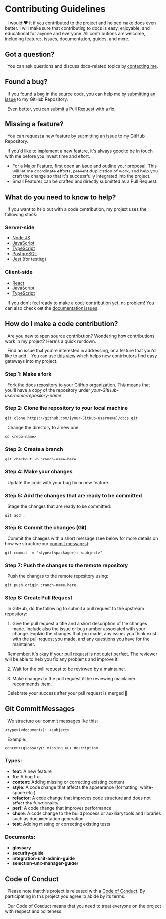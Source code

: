 # Contributing Guidelines

&nbsp;&nbsp;I would ❤️ it if you contributed to the project and helped make docs even better. I will make sure that contributing to docs is easy, enjoyable, and educational for anyone and everyone. All contributions are welcome, including features, issues, documentation, guides, and more.

## Got a question?

&nbsp;&nbsp;You can ask questions and discuss docs-related topics by [contacting me](https://github.com/PrimeSolar/docs#contact-me).

## Found a bug?

&nbsp;&nbsp;If you found a bug in the source code, you can help me by [submitting an issue](https://github.com/PrimeSolar/docs/issues/new?assignees=&labels=type%3A%20bug&template=bug_report.md&title=) to my GitHub Repository.

&nbsp;&nbsp;Even better, you can [submit a Pull Request](#submit-pr) with a fix.

## Missing a feature?

&nbsp;&nbsp;You can request a new feature by [submitting an issue](https://github.com/PrimeSolar/docs/issues/new?assignees=&labels=type%3A%20feature%20request&template=feature_request.md&title=) to my GitHub Repository.

&nbsp;&nbsp;If you'd like to implement a new feature, it's always good to be in touch with me before you invest time and effort.

* For a Major Feature, first open an issue and outline your proposal. This will let me coordinate efforts, prevent duplication of work, and help you craft the change so that it's successfully integrated into the project.
* Small Features can be crafted and directly submitted as a Pull Request.

## What do you need to know to help?

&nbsp;&nbsp;If you want to help out with a code contribution, my project uses the following stack:

### Server-side

* [Node.JS](https://nodejs.org/)
* [JavaScript](https://javascript.info)
* [TypeScript](https://www.typescriptlang.org/docs)
* [PostgreSQL](https://www.postgresql.org/about/)
* [Jest](https://docs.nestjs.com/fundamentals/testing) (for testing)

### Client-side

* [React](https://reactjs.org/docs/getting-started.html)
* [JavaScript](https://javascript.info)
* [TypeScript](https://www.typescriptlang.org/docs)

&nbsp;&nbsp;If you don't feel ready to make a code contribution yet, no problem! You can also check out the [documentation issues](https://github.com/PrimeSolar/docs/labels/documentation).

<a name="submit-pr"/>

## How do I make a code contribution?

&nbsp;&nbsp;Are you new to open source contribution? Wondering how contributions work in my project? Here's a quick rundown.

&nbsp;&nbsp;Find an issue that you're interested in addressing, or a feature that you'd like to add. &nbsp;&nbsp;You can use [this view](https://github.com/PrimeSolar/docs/issues?q=is%3Aopen+is%3Aissue+label%3A%22good+first+issue%22) which helps new contributors find easy gateways into my project.

### Step 1: Make a fork

&nbsp;&nbsp;Fork the docs repository to your GitHub organization. This means that you'll have a copy of the repository under *your-GitHub-username/repository-name*.

### Step 2: Clone the repository to your local machine

```
git clone https://github.com/{your-GitHub-username}/docs.git
```

&nbsp;&nbsp;Change the directory to a new one:

```
cd <repo-name>
```

### Step 3: Create a branch

```
git checkout -b branch-name-here
```

### Step 4: Make your changes

&nbsp;&nbsp;Update the code with your bug fix or new feature.

### Step 5: Add the changes that are ready to be committed

&nbsp;&nbsp;Stage the changes that are ready to be committed:

```
git add .
```

### Step 6: Commit the changes (Git)

&nbsp;&nbsp;Commit the changes with a short message (see below for more details on how we structure our [commit messages](#commit-messages)):
```
git commit -m "<type>(<package>): <subject>"
```

### Step 7: Push the changes to the remote repository

&nbsp;&nbsp;Push the changes to the remote repository using:

```
git push origin branch-name-here
```

### Step 8: Create Pull Request

&nbsp;&nbsp;In GitHub, do the following to submit a pull request to the upstream repository:

1.  Give the pull request a title and a short description of the changes made. Include also the issue or bug number associated with your change. Explain the changes that you made, any issues you think exist with the pull request you made, and any questions you have for the maintainer.

&nbsp;&nbsp;Remember, it's okay if your pull request is not quiet perfect. The reviewer will be able to help you fix any problems and improve it!

2.  Wait for the pull request to be reviewed by a maintainer.

3.  Make changes to the pull request if the reviewing maintainer recommends them.

&nbsp;&nbsp;Celebrate your success after your pull request is merged 🙂

<a name="commit-messages"/>

## Git Commit Messages

&nbsp;&nbsp;We structure our commit messages like this:

```
<type>(<document>): <subject>
```

&nbsp;&nbsp;Example:

```
content(glossary): missing GUI description
```

### Types:

* **feat**: A new feature
* **fix**: A bug fix
* **content**: Adding missing or correcting existing content
* **style**: A code change that affects the appearance (formatting, white-space etc.)
* **refactor**: A code change that improves code structure and does not affect the functionality
* **perf**: A code change that improves performance
* **chore**: A code change to the build process or auxiliary tools and libraries such as documentation generation
* **test**: Adding missing or correcting existing tests

### Documents:

* **glossary**
* **security-guide**
* **integration-unit-admin-guide**
* **selection-unit-manager-guide**\

## Code of Conduct

&nbsp;&nbsp;Please note that this project is released with a [Code of Conduct](https://github.com/PrimeSolar/docs/blob/main/CODE_OF_CONDUCT.md). By participating in this project you agree to abide by its terms.

&nbsp;&nbsp;Our Code of Conduct means that you need to treat everyone on the project with respect and politeness.
